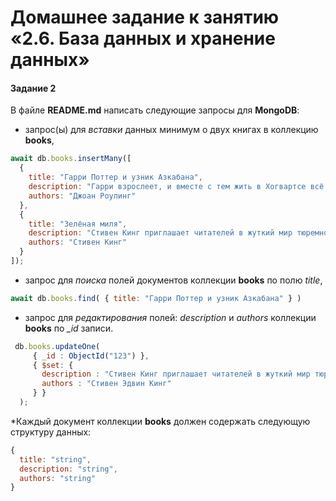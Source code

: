 # Домашнее задание к занятию «2.6. База данных и хранение данных»
  
#### Задание 2
В файле **README.md** написать следующие запросы для **MongoDB**:
 - запрос(ы) для *вставки* данных минимум о двух книгах в коллекцию **books**,

```javascript
await db.books.insertMany([
  {
    title: "Гарри Поттер и узник Азкабана",
    description: "Гарри взрослеет, и вместе с тем жить в Хогвартсе всё страшнее.",
    authors: "Джоан Роулинг"
  },
  {
    title: "Зелёная миля",
    description: "Стивен Кинг приглашает читателей в жуткий мир тюремного блока смертников.",
    authors: "Стивен Кинг"
  } 
]);
``` 

 - запрос для *поиска* полей документов коллекции **books** по полю *title*,

```javascript
await db.books.find( { title: "Гарри Поттер и узник Азкабана" } )

``` 

 - запрос для *редактирования* полей: *description* и *authors* коллекции **books** по *_id* записи.
 ```javascript
  db.books.updateOne(
      { _id : ObjectId("123") },
      { $set: { 
        description : "Стивен Кинг приглашает читателей в жуткий мир тюремного блока смертников, откуда уходят, чтобы не вернуться, приоткрывает дверь последнего пристанища тех, кто преступил не только человеческий, но и Божий закон.",
        authors : "Стивен Эдвин Кинг" 
      } }
   );
``` 
*Каждый документ коллекции **books** должен содержать следующую структуру данных: 
```javascript
{
  title: "string",
  description: "string",
  authors: "string"
}
``` 
